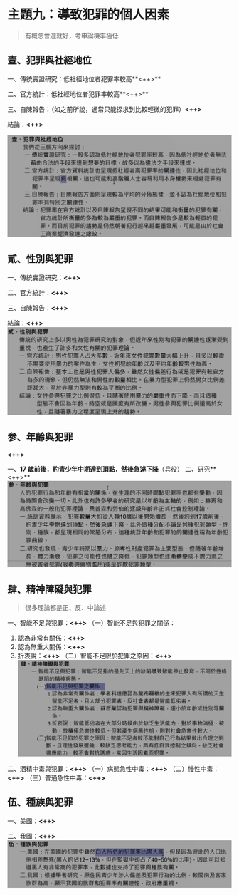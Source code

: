 # 主題九：導致犯罪的個人因素

> 有概念會選就好，考申論機率極低

## 壹、犯罪與社經地位

一、傳統實證研究：低社經地位者犯罪率較高**<++>**

二、官方統計：低社經地位者犯罪率較高**<++>**

三、自陳報告：（如之前所說，通常只能探求到比較輕微的犯罪）**<++>**

結論：**<++>**

![2022-10-23-16-54-48](.assets/c01.s09/_2022-10-23-16-54-48.png)

## 貳、性別與犯罪

一、傳統實證研究：**<++>**

二、官方統計：**<++>**

三、自陳報告：**<++>**

結論：**<++>**
![2022-10-23-22-21-10](.assets/c01.s09/_2022-10-23-22-21-10.png)

## 参、年齡與犯罪

**<++>**

一、<b>17 歲前後，約青少年中期達到頂點，然後急遽下降</b>（兵役）
二、研究**<++>**
![2022-10-23-22-23-08](.assets/c01.s09/_2022-10-23-22-23-08.png)

## 肆、精神障礙與犯罪

> 很多理論都是正、反、中論述

一、智能不足與犯罪：**<++>**
（一）智能不足與犯罪之關係：
1. 認為非常有關係：**<++>**
2. 認為無重大關係：**<++>**
3. 折衷說：**<++>**
（二）智能不足限於犯罪之原因：**<++>**
![2022-10-23-22-43-14](.assets/c01.s09/_2022-10-23-22-43-14.png)

二、酒精中毒與犯罪：**<++>**
（一）病態急性中毒：**<++>**
（二）慢性中毒：**<++>**
（三）普通急性中毒：**<++>**

## 伍、種族與犯罪

一、美國：**<++>**

二、我國：**<++>**
![2022-10-23-22-47-07](.assets/c01.s09/_2022-10-23-22-47-07.png)
